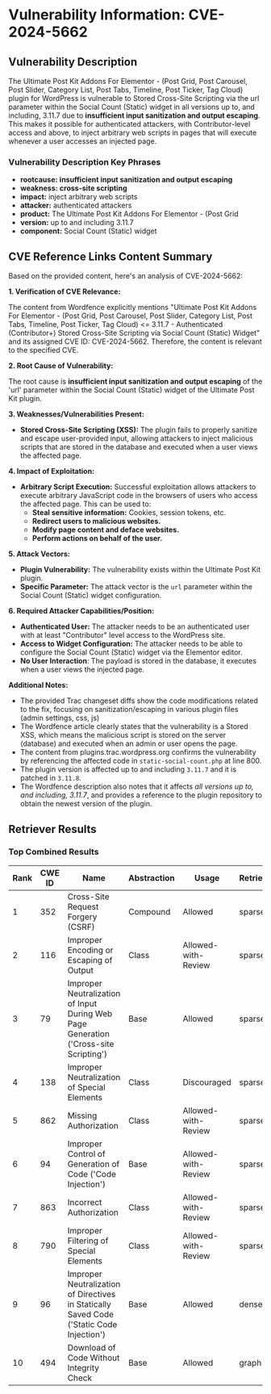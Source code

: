 # Vulnerability Information: CVE-2024-5662

## Vulnerability Description
The Ultimate Post Kit Addons For Elementor - (Post Grid, Post Carousel, Post Slider, Category List, Post Tabs, Timeline, Post Ticker, Tag Cloud) plugin for WordPress is vulnerable to Stored Cross-Site Scripting via the url parameter within the Social Count (Static) widget in all versions up to, and including, 3.11.7 due to **insufficient input sanitization and output escaping**. This makes it possible for authenticated attackers, with Contributor-level access and above, to inject arbitrary web scripts in pages that will execute whenever a user accesses an injected page.

### Vulnerability Description Key Phrases
- **rootcause:** **insufficient input sanitization and output escaping**
- **weakness:** **cross-site scripting**
- **impact:** inject arbitrary web scripts
- **attacker:** authenticated attackers
- **product:** The Ultimate Post Kit Addons For Elementor - (Post Grid
- **version:** up to and including 3.11.7
- **component:** Social Count (Static) widget

## CVE Reference Links Content Summary
Based on the provided content, here's an analysis of CVE-2024-5662:

**1. Verification of CVE Relevance:**

The content from Wordfence explicitly mentions "Ultimate Post Kit Addons For Elementor - (Post Grid, Post Carousel, Post Slider, Category List, Post Tabs, Timeline, Post Ticker, Tag Cloud) <= 3.11.7 - Authenticated (Contributor+) Stored Cross-Site Scripting via Social Count (Static) Widget" and its assigned CVE ID: CVE-2024-5662. Therefore, the content is relevant to the specified CVE.

**2. Root Cause of Vulnerability:**

The root cause is **insufficient input sanitization and output escaping** of the 'url' parameter within the Social Count (Static) widget of the Ultimate Post Kit plugin.

**3. Weaknesses/Vulnerabilities Present:**

*   **Stored Cross-Site Scripting (XSS):** The plugin fails to properly sanitize and escape user-provided input, allowing attackers to inject malicious scripts that are stored in the database and executed when a user views the affected page.

**4. Impact of Exploitation:**

*   **Arbitrary Script Execution:** Successful exploitation allows attackers to execute arbitrary JavaScript code in the browsers of users who access the affected page. This can be used to:
    *   **Steal sensitive information:** Cookies, session tokens, etc.
    *   **Redirect users to malicious websites.**
    *   **Modify page content and deface websites.**
    *   **Perform actions on behalf of the user.**

**5. Attack Vectors:**

*   **Plugin Vulnerability:** The vulnerability exists within the Ultimate Post Kit plugin.
*   **Specific Parameter:** The attack vector is the `url` parameter within the Social Count (Static) widget configuration.

**6. Required Attacker Capabilities/Position:**

*   **Authenticated User:** The attacker needs to be an authenticated user with at least "Contributor" level access to the WordPress site.
*   **Access to Widget Configuration:** The attacker needs to be able to configure the Social Count (Static) widget via the Elementor editor.
*   **No User Interaction**: The payload is stored in the database, it executes when a user views the injected page.

**Additional Notes:**

*   The provided Trac changeset diffs show the code modifications related to the fix, focusing on sanitization/escaping in various plugin files (admin settings, css, js)
*   The Wordfence article clearly states that the vulnerability is a Stored XSS, which means the malicious script is stored on the server (database) and executed when an admin or user opens the page.
*   The content from plugins.trac.wordpress.org confirms the vulnerability by referencing the affected code in `static-social-count.php` at line 800.
*   The plugin version is affected up to and including `3.11.7` and it is patched in `3.11.8`.
*   The Wordfence description also notes that it affects *all versions up to, and including, 3.11.7*, and provides a reference to the plugin repository to obtain the newest version of the plugin.

## Retriever Results

### Top Combined Results

| Rank | CWE ID | Name | Abstraction | Usage  | Retrievers | Individual Scores |
|------|--------|------|-------------|-------|------------|-------------------|
| 1 | 352 | Cross-Site Request Forgery (CSRF) | Compound | Allowed | sparse | 0.616 |
| 2 | 116 | Improper Encoding or Escaping of Output | Class | Allowed-with-Review | sparse | 0.556 |
| 3 | 79 | Improper Neutralization of Input During Web Page Generation ('Cross-site Scripting') | Base | Allowed | sparse | 0.549 |
| 4 | 138 | Improper Neutralization of Special Elements | Class | Discouraged | sparse | 0.524 |
| 5 | 862 | Missing Authorization | Class | Allowed-with-Review | sparse | 0.494 |
| 6 | 94 | Improper Control of Generation of Code ('Code Injection') | Base | Allowed-with-Review | sparse | 0.480 |
| 7 | 863 | Incorrect Authorization | Class | Allowed-with-Review | sparse | 0.477 |
| 8 | 790 | Improper Filtering of Special Elements | Class | Allowed-with-Review | sparse | 0.470 |
| 9 | 96 | Improper Neutralization of Directives in Statically Saved Code ('Static Code Injection') | Base | Allowed | dense | 0.536 |
| 10 | 494 | Download of Code Without Integrity Check | Base | Allowed | graph | 0.002 |

